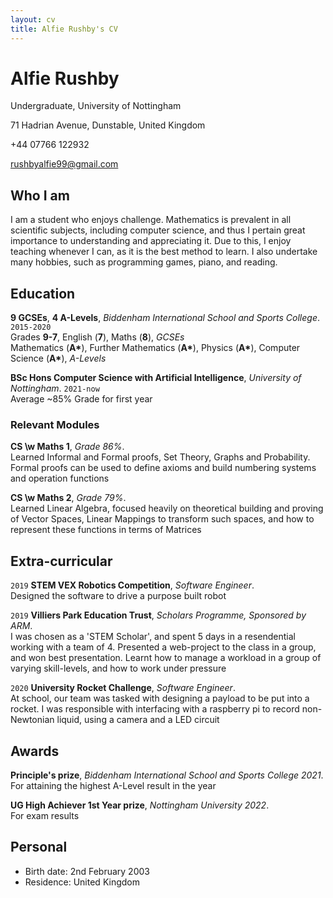 ```yaml
---
layout: cv
title: Alfie Rushby's CV
---
```

# Alfie Rushby
Undergraduate, University of Nottingham

71 Hadrian Avenue, Dunstable, United Kingdom

+44 07766 122932

<div id="webaddress">
<a href="mailto: rushbyalfie99@gmail.com">rushbyalfie99@gmail.com</a>
</div>


## Who I am

I am a student who enjoys challenge. Mathematics is prevalent in all scientific subjects, including computer science,
and thus I pertain great importance to understanding and appreciating it. Due to this, I enjoy teaching whenever I can, as it is the best method to learn.
I also undertake many hobbies, such as programming games, piano, and reading. 


## Education

__9 GCSEs__, __4 A-Levels__, *Biddenham International School and Sports College*.
`2015-2020`<br>
Grades __9-7__, English (__7__), Maths (__8__), *GCSEs*<br>
Mathematics (__A\*__), Further Mathematics (__A\*__), Physics (__A\*__), Computer Science (__A\*__), *A-Levels*

__BSc Hons Computer Science with Artificial Intelligence__, *University of Nottingham*.
`2021-now` <br>
Average ~85% Grade for first year
 
### Relevant Modules

__CS \w Maths 1__, *Grade 86%*. <br>
 Learned Informal and Formal proofs, Set Theory, Graphs and Probability. Formal proofs can be used to define axioms and build numbering systems and operation functions

__CS \w Maths 2__, *Grade 79%*. <br>
 Learned Linear Algebra, focused heavily on theoretical building and proving of Vector Spaces, Linear Mappings to transform such spaces, and how to represent these functions in terms of Matrices



## Extra-curricular 


`2019`
__STEM VEX Robotics Competition__, *Software Engineer*. <br>
Designed the software to drive a purpose built robot

`2019`
__Villiers Park Education Trust__, *Scholars Programme, Sponsored by ARM*. <br>
I was chosen as a 'STEM Scholar', and spent 5 days in a resendential working with a team of 4.
Presented a web-project to the class in a group, and won best presentation. 
Learnt how to manage a workload in a group of varying skill-levels, and how to work under pressure

`2020`
__University Rocket Challenge__, *Software Engineer*. <br>
At school, our team was tasked with designing a payload to be put
into a rocket. I was responsible with interfacing with a raspberry
pi to record non-Newtonian liquid, using a camera and a LED circuit

## Awards

__Principle's prize__, *Biddenham International School and Sports College 2021*. <br>
For attaining the highest A-Level result in the year

__UG High Achiever 1st Year prize__, *Nottingham University 2022*. <br>
For exam results

## Personal
- Birth date: 2nd February 2003
- Residence: United Kingdom

<!-- ### Footer

Last updated: May 2013 -->


